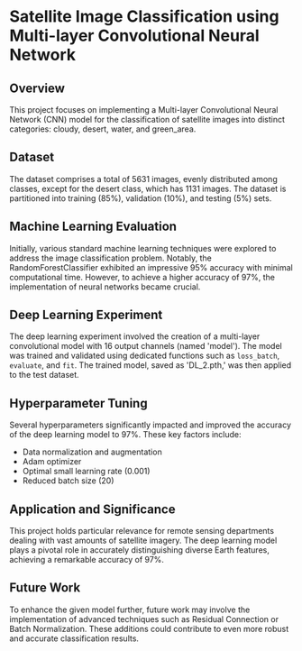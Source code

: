 # Satellite Image Classification using Multi-layer Convolutional Neural Network

## Overview

This project focuses on implementing a Multi-layer Convolutional Neural Network (CNN) model for the classification of satellite images into distinct categories: cloudy, desert, water, and green_area.

## Dataset

The dataset comprises a total of 5631 images, evenly distributed among classes, except for the desert class, which has 1131 images. The dataset is partitioned into training (85%), validation (10%), and testing (5%) sets.

## Machine Learning Evaluation

Initially, various standard machine learning techniques were explored to address the image classification problem. Notably, the RandomForestClassifier exhibited an impressive 95% accuracy with minimal computational time. However, to achieve a higher accuracy of 97%, the implementation of neural networks became crucial.

## Deep Learning Experiment

The deep learning experiment involved the creation of a multi-layer convolutional model with 16 output channels (named 'model'). The model was trained and validated using dedicated functions such as `loss_batch`, `evaluate`, and `fit`. The trained model, saved as 'DL_2.pth,' was then applied to the test dataset.

## Hyperparameter Tuning

Several hyperparameters significantly impacted and improved the accuracy of the deep learning model to 97%. These key factors include:
- Data normalization and augmentation
- Adam optimizer
- Optimal small learning rate (0.001)
- Reduced batch size (20)

## Application and Significance

This project holds particular relevance for remote sensing departments dealing with vast amounts of satellite imagery. The deep learning model plays a pivotal role in accurately distinguishing diverse Earth features, achieving a remarkable accuracy of 97%.

## Future Work

To enhance the given model further, future work may involve the implementation of advanced techniques such as Residual Connection or Batch Normalization. These additions could contribute to even more robust and accurate classification results.